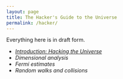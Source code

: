 ```yaml
---
layout: page
title: The Hacker's Guide to the Universe
permalink: /hacker/
---
```


Everything here is in draft form.

- [*Introduction: Hacking the Universe*](/hacker/intro)
- *Dimensional analysis*
- *Fermi estimates*
- *Random walks and collisions*
